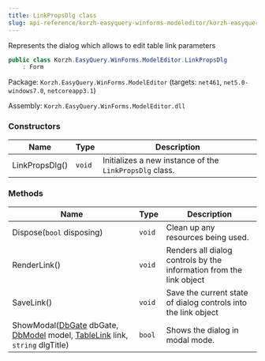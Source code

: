 ```yaml
---
title: LinkPropsDlg class
slug: api-reference/korzh-easyquery-winforms-modeleditor/korzh-easyquery-winforms-modeleditor-namespace/linkpropsdlg-class
---
```


Represents the dialog which allows to edit table link parameters
```csharp
public class Korzh.EasyQuery.WinForms.ModelEditor.LinkPropsDlg
    : Form

```
Package: `Korzh.EasyQuery.WinForms.ModelEditor` (targets: `net461`, `net5.0-windows7.0`, `netcoreapp3.1`)

Assembly: `Korzh.EasyQuery.WinForms.ModelEditor.dll`

### Constructors

| Name | Type | Description | 
| --- | --- | --- | 
| LinkPropsDlg() | `void` | Initializes a new instance of the `LinkPropsDlg` class. | 


### Methods

| Name | Type | Description | 
| --- | --- | --- | 
| Dispose(`bool` disposing) | `void` | Clean up any resources being used. | 
| RenderLink() | `void` | Renders all dialog controls by the information from the link object | 
| SaveLink() | `void` | Save the current state of dialog controls into the link object | 
| ShowModal([DbGate](//easyquery/docs/api-reference/korzh-easyquery-db/korzh-easyquery-db-namespace/dbgate-class) dbGate, [DbModel](//easyquery/docs/api-reference/korzh-easyquery-db/korzh-easyquery-db-namespace/dbmodel-class) model, [TableLink](//easyquery/docs/api-reference/korzh-easyquery-db/korzh-easyquery-db-namespace/tablelink-class) link, `string` dlgTitle) | `bool` | Shows the dialog in modal mode. |